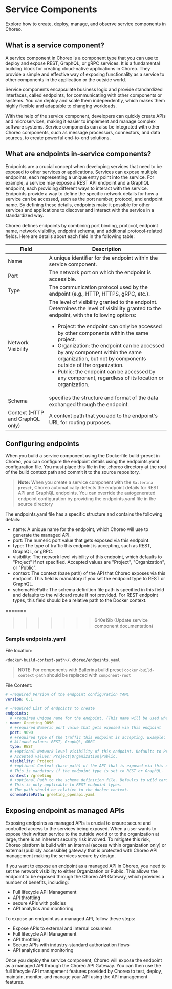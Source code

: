 # Service Components

Explore how to create, deploy, manage, and observe service components in Choreo.

## What is a service component?

A service component in Choreo is a component type that you can use to deploy and expose REST, GraphQL, or gRPC services. It is a fundamental building block for creating cloud-native applications in Choreo. They provide a simple and effective way of exposing functionality as a service to other components in the application or the outside world.

Service components encapsulate business logic and provide standardized interfaces, called endpoints, for communicating with other components or systems. You can deploy and scale them independently, which makes them highly flexible and adaptable to changing workloads.

With the help of the service component, developers can quickly create APIs and microservices, making it easier to implement and manage complex software systems. Service components can also be integrated with other Choreo components, such as message processors, connectors, and data sources, to create powerful end-to-end solutions.

## What are endpoints in-service components?

Endpoints are a crucial concept when developing services that need to be exposed to other services or applications. Services can expose multiple endpoints, each representing a unique entry point into the service. For example, a service may expose a REST API endpoint and a GraphQL endpoint, each providing different ways to interact with the service. Endpoints provide a way to define the specific network details for how a service can be accessed, such as the port number, protocol, and endpoint name. By defining these details, endpoints make it possible for other services and applications to discover and interact with the service in a standardized way.

Choreo defines endpoints by combining port binding, protocol, endpoint name, network visibility, endpoint schema, and additional protocol-related fields. Here are details about each field in the following table:

| Field | Description |
| ----- | ----------- |
| Name | A unique identifier for the endpoint within the service component. |
| Port | The network port on which the endpoint is accessible. |
| Type | The communication protocol used by the endpoint (e.g., HTTP, HTTPS, gRPC, etc.). |
| Network Visibility | The level of visibility granted to the endpoint. Determines the level of visibility granted to the endpoint, with the following options: <ul><li>Project: the endpoint can only be accessed by other components within the same project.</li><li>Organization: the endpoint can be accessed by any component within the same organization, but not by components outside of the organization.</li><li>Public: the endpoint can be accessed by any component, regardless of its location or organization.</li></ul> |
| Schema | specifies the structure and format of the data exchanged through the endpoint. |
| Context (HTTP and GraphQL only) | A context path that you add to the endpoint's URL for routing purposes. |

## Configuring endpoints

When you build a service component using the Dockerfile build-preset in Choreo, you can configure the endpoint details using the endpoints.yaml configuration file. You must place this file in the .choreo directory at the root of the build context path and commit it to the source repository.

> **Note:** When you create a service component with the `Ballerina preset`, Choreo automatically detects the endpoint details for REST API and GraphQL endpoints. You can override the autogenerated endpoint configuration by providing the endpoints.yaml file in the source directory


The endpoints.yaml file has a specific structure and contains the following details:

* name: A unique name for the endpoint, which Choreo will use to generate the managed API.
* port: The numeric port value that gets exposed via this endpoint.
* type: The type of traffic this endpoint is accepting, such as REST, GraphQL, or gRPC.
* visibility: The network level visibility of this endpoint, which defaults to "Project" if not specified. Accepted values are "Project", "Organization", or "Public".
* context: The context (base path) of the API that Choreo exposes via this endpoint. This field is mandatory if you set the endpoint type to REST or GraphQL.
* schemaFilePath: The schema definition file path is specified in this field and defaults to the wildcard route if not provided. For REST endpoint types, this field should be a relative path to the Docker context.

=======
>>>>>>> 640e19b (Update service component documentation)
### Sample endpoints.yaml

File location:
```bash
<docker-build-context-path>/.choreo/endpoints.yaml
```

> NOTE: For components with Ballerina build preset `docker-build-context-path` should be replaced with `component-root`

File Content:
```yaml
# +required Version of the endpoint configuration YAML
version: 0.1

# +required List of endpoints to create
endpoints:
  # +required Unique name for the endpoint. (This name will be used when generating the managed API)
- name: Greeting 9090
  # +required Numeric port value that gets exposed via this endpoint
  port: 9090
  # +required Type of the traffic this endpoint is accepting. Example: REST, GraphQL, etc.
  # Allowed values: REST, GraphQL, GRPC
  type: REST
  # +optional Network level visibility of this endpoint. Defaults to Project
  # Accepted values: Project|Organization|Public.
  visibility: Project
  # +optional Context (base path) of the API that is exposed via this endpoint.
  # This is mandatory if the endpoint type is set to REST or GraphQL.
  context: /greeting
  # +optional Path to the schema definition file. Defaults to wild card route if not provided
  # This is only applicable to REST endpoint types.
  # The path should be relative to the docker context.
  schemaFilePath: greeting_openapi.yaml
```

## Exposing endpoint as managed APIs

Exposing endpoints as managed APIs is crucial to ensure secure and controlled access to the services being exposed. When a user wants to expose their written service to the outside world or to the organization at large, there is an inherent security risk involved. To mitigate this risk, Choreo platform is build with an internal (access within organization only) or external (publicly accessible) gateway that is protected with Choreo API management making the services secure by design.

If you want to expose an endpoint as a managed API in Choreo, you need to set the network visibility to either Organization or Public. This allows the endpoint to be exposed through the Choreo API Gateway, which provides a number of benefits, including:

- Full lifecycle API Management
- API throttling
- secure APIs with policies
- API analytics and montioring

To expose an endpoint as a managed API, follow these steps:

* Expose APIs to external and internal cosumers
* Full lifecycle API Management
* API throttling
* Secure APIs with industry-standard authorization flows
* API analytics and monitoring

Once you deploy the service component, Choreo will expose the endpoint as a managed API through the Choreo API Gateway. You can then use the full lifecycle API management features provided by Choreo to test, deploy, maintain, monitor, and manage your API using the API management features.


